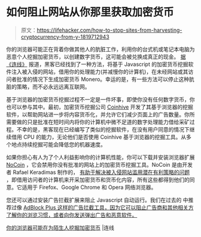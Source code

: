 # 如何阻止网站从你那里获取加密货币

> 原文：<https://lifehacker.com/how-to-stop-sites-from-harvesting-cryptocurrency-from-y-1819712943>

你的浏览器可能正在背着你做其他人的肮脏工作，利用你的台式机或笔记本电脑为恶意个人挖掘加密货币，以创建数字货币，这可能会被兑换成真正的现金。 [据《连线》](https://www.wired.com/story/cryptojacking-cryptocurrency-mining-browser/) 报道，黑客已经找到了一种方法，将基于 Javascript 的加密货币挖掘软件注入被入侵的网站，借用你的处理能力(并减慢你的计算机)，在未经网站或其访问者批准的情况下生成加密货币 Monero。幸运的是，有一些方法可以停止这种肮脏的策略，而不必永远远离互联网。



基于浏览器的加密货币挖掘过程不一定是一件坏事，即使你没有任何数字货币，你也可以参与其中。最初，加密货币挖掘公司 [Coinhive](https://coinhive.com/) 开发了其基于浏览器的挖掘软件，以帮助网站进一步将内容货币化，并允许它们减少页面上的广告数量。你所需要做的只是批准在短时间内将你的计算机中微不足道的数字处理能力借给采矿过程。不幸的是，黑客现在已经编写了类似的挖掘软件，在没有用户同意的情况下继续借用 CPU 的能力，无论他们是否使用 Coinhive 基于浏览器的挖掘工具。从多个地点持续挖掘可能会降低您的机器速度。

如果你担心有人为了个人利益影响你的计算机性能，你可以下载并安装浏览器扩展 [NoCoin](https://github.com/keraf/NoCoin/) ，它会禁用你没有批准的网站上的加密货币挖掘工具。NoCoin 是由开发者 Rafael Keradimas 制作的， [有助于解决被入侵网站滥用潜在有利策略的问题](https://ker.af/stop-coin-mining-in-the-browser-with-no-coin/) ，即借用访问者的计算机来开采加密货币和货币化内容，所有这些都得到他们的同意。它适用于 Firefox、Google Chrome 和 Opera 网络浏览器。

您还可以通过安装广告拦截扩展来阻止 Javascript 自动运行。我们在过去的 中推荐过像 [AdBlock Plus 这样的广告拦截工具，因为它可以阻止广告商和其他相关方了解你的浏览习惯，或者向你发送弹出广告和恶意软件。](https://lifehacker.com/adblock-plus-is-now-selling-acceptable-ads-1786589122)

[你的浏览器可能在为陌生人挖掘加密货币](https://www.wired.com/story/cryptojacking-cryptocurrency-mining-browser/) |连线